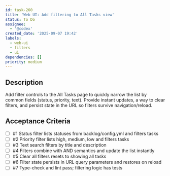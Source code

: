 ```yaml
---
id: task-260
title: 'Web UI: Add filtering to All Tasks view'
status: To Do
assignee:
  - '@codex'
created_date: '2025-09-07 19:42'
labels:
  - web-ui
  - filters
  - ui
dependencies: []
priority: medium
---
```


## Description

Add filter controls to the All Tasks page to quickly narrow the list by common fields (status, priority, text). Provide instant updates, a way to clear filters, and persist state in the URL so filters survive navigation/reload.

## Acceptance Criteria
<!-- AC:BEGIN -->
- [ ] #1 Status filter lists statuses from backlog/config.yml and filters tasks
- [ ] #2 Priority filter lists high, medium, low and filters tasks
- [ ] #3 Text search filters by title and description
- [ ] #4 Filters combine with AND semantics and update the list instantly
- [ ] #5 Clear all filters resets to showing all tasks
- [ ] #6 Filter state persists in URL query parameters and restores on reload
- [ ] #7 Type-check and lint pass; filtering logic has tests
<!-- AC:END -->

